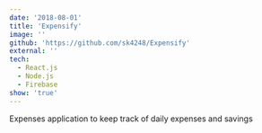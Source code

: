 ```yaml
---
date: '2018-08-01'
title: 'Expensify'
image: ''
github: 'https://github.com/sk4248/Expensify'
external: ''
tech:
  - React.js
  - Node.js
  - Firebase
show: 'true'
---
```


Expenses application to keep track of daily expenses and savings

